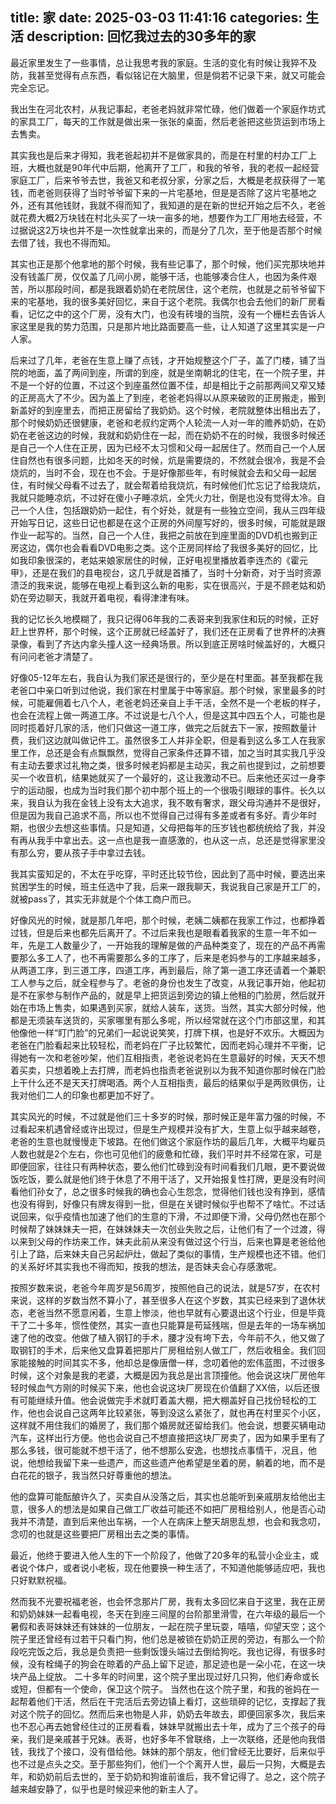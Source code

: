 title: 家
date: 2025-03-03 11:41:16
categories: 生活
description: 回忆我过去的30多年的家
--- 

最近家里发生了一些事情，总让我思考我的家庭。生活的变化有时候让我猝不及防，我甚至觉得有点东西，看似铭记在大脑里，但是倘若不记录下来，就又可能会完全忘记。

我出生在河北农村，从我记事起，老爸老妈就非常忙碌，他们做着一个家庭作坊式的家具工厂，每天的工作就是做出来一张张的桌面，然后老爸把这些货运到市场上去售卖。

其实我也是后来才得知，我老爸起初并不是做家具的，而是在村里的村办工厂上班，大概也就是90年代中后期，他离开了工厂，和我的爷爷，我的老叔一起经营家庭工厂，后来爷爷去世，我爸又和老叔分家，分家之后，大概是老叔获得了一笔钱，而老爸则获得了当时爷爷留下来的一片宅基地，但是是否除了这片宅基地之外，还有其他钱财，我就不得而知了，我知道的是在新的世纪开始之后不久，老爸就花费大概2万块钱在村北头买了一块一亩多的地，想要作为工厂用地去经营，不过据说这2万块也并不是一次性就拿出来的，而是分了几次，至于他是否那个时候去借了钱，我也不得而知。

其实也正是那个他拿地的那个时候，我有些记事了，那个时候，他们买完那块地并没有钱盖厂房，仅仅盖了几间小房，能够干活，也能够凑合住人，也因为条件艰苦，所以那段时间，都是我跟着奶奶在老院居住，这个老院，也就是之前爷爷留下来的宅基地，我的很多美好回忆，来自于这个老院。我偶尔也会去他们的新厂房看看，记忆之中的这个厂房，没有大门，也没有砖墁的当院，没有一个栅栏去告诉人家这里是我的势力范围，只是那片地比路面要高一些，让人知道了这里其实是一户人家。

后来过了几年，老爸在生意上赚了点钱，才开始规整这个厂子，盖了门楼，铺了当院的地面，盖了两间到座，所谓的到座，就是坐南朝北的住宅，在一个院子里，并不是一个好的位置，不过这个到座虽然位置不佳，却是相比于之前那两间又窄又矮的正房高大了不少。因为盖上了到座，老爸老妈得以从原来破败的正房搬走，搬到新盖好的到座里去，而把正房留给了我奶奶。这个时候，老院就整体出租出去了，那个时候奶奶还很健康，老爸和老叔约定两个人轮流一人对一年的赡养奶奶，在奶奶在老爸这边的时候，我就和奶奶住在一起，而在奶奶不在的时候，我很多时候还是自己一个人住在正房，因为已经不太习惯和父母一起居住了。然而自己一个人居住自然也有很多问题，比如冬天的时候，炕是需要烧的，不然就会很冷，我是不会烧炕的，当时不会，现在也不会。于是好像那些年，有时候就会去和父母一起居住，有时候父母看不过去了，就会帮着给我烧炕，有时候他们忙忘记了给我烧炕，我就只能睡凉炕，不过好在傻小子睡凉炕，全凭火力壮，倒是也没有觉得太冷。自己一个人住，包括跟奶奶一起住，有个好处，就是有一些独立空间，我从三四年级开始写日记，这些日记也都是在这个正房的外间屋写好的，很多时候，可能就是跟作业一起写的。当然，自己一个人住，我把之前放在到座里面的DVD机也搬到正房这边，偶尔也会看看DVD电影之类。这个正房同样给了我很多美好的回忆，比如我印象很深的，老姑来娘家居住的时候，正好电视里播放着李连杰的《霍元甲》，还是在我们的县电视台，这几乎就是首播了，当时十分新奇，对于当时资源溃泛的我来说，能够在电视上看到这么新的电影，实在很高兴，于是不顾老姑和奶奶在旁边聊天，我就开着电视，看得津津有味。

我的记忆长久地模糊了，我只记得06年我的二表哥来到我家住和玩的时候，正好赶上世界杯，那个时候，这个正房就已经盖好了，我们还在正房看了世界杯的决赛录像，看到了齐达内拿头撞人这一经典场景。所以到底正房啥时候盖好的，大概只有问问老爸才清楚了。

好像05-12年左右，我自认为我们家还是很行的，至少是在村里面。甚至我都在我老爸口中亲口听到过他说，我们家在村里属于中等家庭。那个时候，家里最多的时候，可能雇佣着七八个人，老爸老妈还亲自上手干活，全然不是一个老板的样子，也会在流程上做一两道工序。不过说是七八个人，但是这其中四五个人，可能也是同时揽着好几家的活，他们只做这一道工序，做完之后就去下一家，按照数量计费，我们这边就叫做记件工。虽然很多工人并非全职，但是看到这么多工人在我家里工作，总还是会有点飘飘然，觉得自己家条件还算不错，加之当时其实我几乎没有主动去要求过礼物之类，很多时候老妈都是主动买，我之前也提到过，之前想要买一个收音机，结果她就买了一个最好的，这让我激动不已。后来他还买过一身李宁的运动服，也成为当时我们那个初中那个班上的一个很吸引眼球的事件。长久以来，我自认为我在金钱上没有太大追求，我不敢有奢求，跟父母沟通并不是很好，但是因为我自己追求不高，所以也不觉得自己过得有多差或者有多好。青少年时期，也很少去想这些事情。只是知道，父母把每年的压岁钱也都统统给了我，并没有再从我手中拿出去。这一点也是我一直感激的，也从这一点，总还是觉得家里没有那么穷，要从孩子手中拿过去钱。

我其实蛮知足的，不太在乎吃穿，平时还比较节俭，因此到了高中时候，要选出来贫困学生的时候，班主任选中了我，后来一跟我聊天，我说我自己家是开工厂的，就被pass了，其实无非就是个个体工商户而已。

好像风光的时候，就是那几年吧，那个时候，老姨二姨都在我家工作过，也都挣着过钱，但是后来也都先后离开了。不过后来我也是眼看着我家的生意一年不如一年，先是工人数量少了，一开始我的理解是做的产品种类变了，现在的产品不再需要那么多工人了，也不再需要那么多的工序了，后来是老妈参与的工序越来越多，从两道工序，到三道工序，四道工序，再到最后，除了第一道工序还请着一个兼职工人参与之后，就全程参与了。老爸的身份也发生了改变，从我记事开始，他起初是不在家参与制作产品的，就是早上把货运到旁边的镇上他租的门脸房，然后就开始在市场上售卖，如果遇到买家，就给人装车，送货。当然，其实大部分时候，他都是无须装车送货的，买家哪里有那么多呢，所以经常就在这个门市部这里，和其他像他一样“盯门脸”的兄弟们一起说说笑笑，打牌下棋，也是好不欢乐。大概因为老爸在门脸看起来比较轻松，而老妈在厂子比较繁忙，因而老妈心理并不平衡，记得她有一次和老爸吵架，他们互相指责，老爸说老妈在生意最好的时候，天天不想着买卖，只想着晚上去打牌，而老妈也指责老爸说别以为我不知道你那时候在门脸上干什么还不是天天打牌喝酒。两个人互相指责，最后的结果似乎是两败俱伤，让我对他们二人的印象也都更加不好了。

其实风光的时候，不过就是他们三十多岁的时候，那时候正是年富力强的时候，不过看起来机遇曾经或许出现过，但是生产规模并没有扩大，生意上似乎越来越卷，老爸的生意也就慢慢走下坡路。在他们做这个家庭作坊的最后几年，大概平均雇员人数也就是2个左右，你也可见他们的疲惫和忙碌，我们平时并不经常在家，可是即便回家，往往只有两种状态，要么他们忙碌到没有时间看我们几眼，更不要说做饭吃饭，要么就是他们终于休息了不用干活了，又开始报复性打牌，更是没有时间看他们孙女了，总之很多时候我的确也会心生怨念，觉得他们钱也没有挣到，感情也没有得到，好像只有牌友得到一批，但是在关键时候似乎也帮不了啥忙。不过话说回来，似乎疫情也加速了他们的生意的下滑，不过即便下滑，父母仍然也在那个时候帮了妹妹妹夫一把，在妹妹妹夫一次创业失败之后，让他们有了一个过渡，得以来到父母的作坊来工作，妹夫此前从来没有做过这个行当，后来也算是老爸给他引上了路，后来妹夫自己另起炉灶，做起了类似的事情，生产规模也还不错。他们的关系好坏其实我也不得而知，按我的想法，是否妹夫会心存感激呢。

按照岁数来说，老爸今年周岁是56周岁，按照他自己的说法，就是57岁，在农村来说，这样的岁数当然不算小了，甚至很多人在这个岁数，其实已经来到了退休状态，老爸当然不愿意闲着，生意上惨淡，他也早就有心要退出这个行业，但是毕竟干了二十多年，惯性使然，其实一直也只能算是苟延残喘，但是去年的一场车祸加速了他的改变。他做了植入钢钉的手术，腰才没有垮下去，今年前不久，他又做了取钢钉的手术，后来他又盘算着把那片厂房租给别人做工厂，然后收租金。我们回家能接触的时间其实不多，他却总是像唐僧一样，念叨着他的宏伟蓝图，不过很多时候，这个对象是我的老婆，大概是因为我总是出言顶撞他。他会说这块厂房他年轻时候血气方刚的时候买下来，他也会说这块厂房现在价值翻了XX倍，以后还很有可能继续升值。他会说做完手术就盯着盖大棚，把大棚盖好自己找份轻松的工作，他也会说自己这两年比较紧张，等到没这么紧张了，就也再在村里买个小区，这样就不用住我们的婚房了，我们那个婚房就还留给我们。他会说，想要买辆电动汽车，这样出行方便。他也会说自己不想直接把这块厂房卖了，因为如果手里有了那么多钱，很可能就不想干活了，他不想那么安逸，也想找点事情干，况且，他说，他想给我留下来一些遗产，而这些遗产他希望是坐着的房，躺着的地，而不是白花花的银子，我当然只好尊重他的想法。

他的盘算可能酝酿许久了，买卖自从没落之后，其实也总能听到亲戚朋友给他出主意，很多人的想法是如果自己做工厂收益可能还不如把厂房租给别人，他是否心动我并不清楚，直到后来他出车祸，一个人在病床上整天胡思乱想，也会和我念叨，念叨的也就是这些要把厂房租出去之类的事情。

最近，他终于要进入他人生的下一个阶段了，他做了20多年的私营小企业主，或者说个体户，或者说小老板，现在他要换一种生活了，不知道他能够适应吧，我也只好默默祝福。

然而我不光要祝福老爸，也会怀念那片厂房，我有太多回忆来自于这里，我在正房和奶奶妹妹一起看电视，冬天在到座三间屋的台阶那里滑雪，在六年级的最后一个暑假和表哥妹妹还有妹妹的一位朋友，一起在院子里玩耍，嘻嘻，仰望天空；这个院子里还曾经有过若干只看门狗，他们总是被锁在奶奶正房的旁边，有那么一个阶段吃完饭之后，我总是负责把一些剩饭馒头端过去倒给狗吃。我也记得，有很多时候，没有栓绳子的狗会在晾着的产品上留下足迹，那足迹也是一朵小花，在这一块块产品上绽放。 二十多年的时间里，这个院子里出现过好几只狗，他们寿命或长或短，但都有一个使命，保卫这个院子。  当然也在这个院子里，和我的爸妈在一起帮着他们干活，然后在干完活后去旁边镇上看灯，这些琐碎的记忆，支撑起了我对这个院子的回忆。然而后来也物是人非，奶奶去年故去，即便回家多次，我后来也不忍心再去她曾经住过的正房看看，妹妹早就搬出去十年，成为了三个孩子的母亲，我们是亲戚甚于兄妹。表哥，也好多年不曾联络，上一次联络，还是他向我借钱，我找了个接口，没有借给他。妹妹的那个朋友，他们曾经无比要好，后来似乎也不过是点头之交。至于那些狗们，他们一个个离开人世，最后一只狗，大概是去年，和奶奶前后去世的，至于奶奶和狗谁前谁后，我不曾记得了。总之，这个院子越来越安静了，似乎也是时候迎来他的新主人了。
